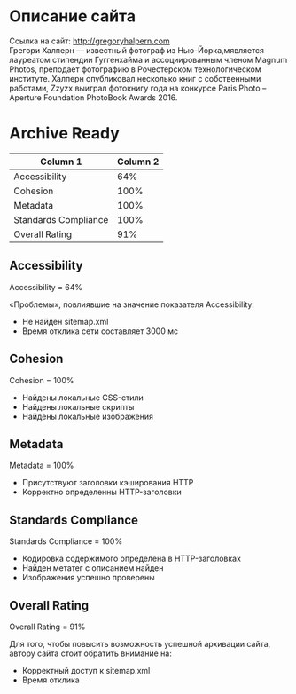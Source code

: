 # Описание сайта
Ссылка на сайт: http://gregoryhalpern.com  
Грегори Халперн — известный фотограф из Нью-Йорка,мявляется лауреатом стипендии Гуггенхайма и ассоциированным членом Magnum Photos, преподает фотографию в Рочестерском технологическом институте. Халперн опубликовал несколько книг с собственными работами, Zzyzx выиграл фотокнигу года на конкурсе Paris Photo – Aperture Foundation PhotoBook Awards 2016.  

# Archive Ready

| Column 1 | Column 2 | 
|----------|----------|
|Accessibility|64%| 
|Cohesion|100%| 
|Metadata|100%| 
|Standards Compliance|100%| 
|Overall Rating|91%| 

## Accessibility
Accessibility = 64%  
  
«Проблемы», повлиявшие на значение показателя Accessibility:  
* Не найден sitemap.xml  
* Время отклика сети составляет 3000 мс  

## Cohesion
Cohesion = 100%   

* Найдены локальные CSS-стили
* Найдены локальные скрипты
* Найдены локальные изображения
## Metadata  
Metadata = 100%  
     
* Присутствуют заголовки кэширования HTTP  
* Корректно определенны HTTP-заголовки  
## Standards Compliance
Standards Compliance = 100%  

* Кодировка содержимого определена в HTTP-заголовках  
* Найден метатег с описанием найден  
* Изображения успешно проверены  

## Overall Rating
Overall Rating = 91%  

Для того, чтобы повысить возможность успешной архивации сайта, автору сайта стоит обратить внимание на:
* Корректный доступ к sitemap.xml   
* Время отклика  

